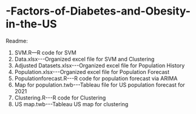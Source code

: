 # -Factors-of-Diabetes-and-Obesity-in-the-US

Readme: 

1.	SVM.R—R code for SVM
2.	Data.xlsx---Organized excel file for SVM and Clustering
3.	Adjusted Datasets.xlsx---Organized excel file for Population History
4.	Population.xlsx---Organized excel file for Population Forecast
5.	Populationforecast.R---R code for population forecast via ARIMA
6.	Map for population.twb---Tableau file for US population forecast for 2021
7.	Clustering.R---R code for Clustering
8.	US map.twb---Tableau US map for clustering
